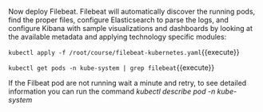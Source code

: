 Now deploy Filebeat.  Filebeat will automatically discover the running pods, find the proper files, configure Elasticsearch to parse the logs, and configure Kibana with sample visualizations and dashboards by looking at the available metadata and applying technology specific modules:

`kubectl apply -f /root/course/filebeat-kubernetes.yaml`{{execute}}

`kubectl get pods -n kube-system | grep filebeat`{{execute}}

If the Filbeat pod are not running wait a minute and retry, to see detailed information you can run the command *kubectl describe pod <filebeat pod name> -n kube-system*
